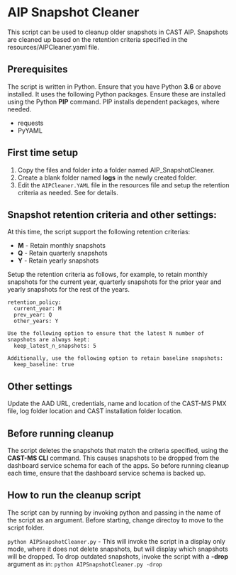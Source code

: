 # AIP Snapshot Cleaner

This script can be used to cleanup older snapshots in CAST AIP. Snapshots are cleaned up based on  the retention criteria specified in 
the resources/AIPCleaner.yaml file.

## Prerequisites
The script is written in Python. Ensure that you have Python __3.6__ or above installed. 
It uses the following Python packages. Ensure these are installed using the Python __PIP__ command. PIP installs dependent packages, where needed.

- requests
- PyYAML

## First time setup
1. Copy the files and folder into a folder named AIP_SnapshotCleaner.
2. Create a blank folder named __logs__ in the newly created folder.
3. Edit the ``AIPCleaner.YAML`` file in the resources file and setup the retention criteria as needed. See for details.

## Snapshot retention criteria and other settings:
At this time, the script support the following retention criterias:
- __M__ - Retain monthly snapshots
- __Q__ - Retain quarterly snapshots
- __Y__ - Retain yearly snapshots

Setup the retention criteria as follows, for example, to retain monthly snapshots for the current year, quarterly snapshots for the prior year and yearly snapshots for the rest of the years.

```
retention_policy:
  current_year: M
  prev_year: Q
  other_years: Y

Use the following option to ensure that the latest N number of snapshots are always kept:
  keep_latest_n_snapshots: 5
  
Additionally, use the following option to retain baseline snapshots:
  keep_baseline: true
```

## Other settings
Update the AAD URL, credentials, name and location of the CAST-MS PMX file, log folder location and CAST installation folder location. 

## Before running cleanup
The script deletes the snapshots that match the criteria specified, using the __CAST-MS CLI__ command. This causes snapshots to be dropped from the dashboard service schema for each of the apps. So before running cleanup each time, ensure that the dashboard service schema is backed up. 

## How to run the cleanup script
The script can by running by invoking python and passing in the name of the script as an argument. Before starting, change directoy to move to the script folder. 

``python AIPSnapshotCleaner.py`` - This will invoke the script in a display only mode, where it does not delete snapshots, but will display which snapshots will be dropped. To drop outdated snapshots, invoke the script with a __-drop__ argument as in: ``python AIPSnapshotCleaner.py -drop``


